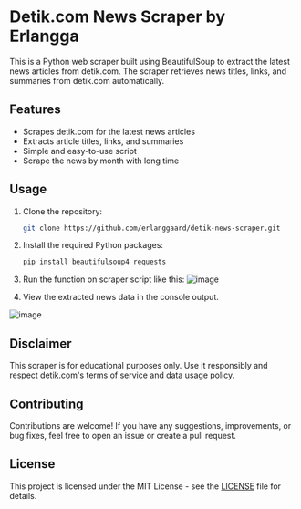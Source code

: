 # Detik.com News Scraper by Erlangga

This is a Python web scraper built using BeautifulSoup to extract the latest news articles from detik.com. The scraper retrieves news titles, links, and summaries from detik.com automatically.

## Features

- Scrapes detik.com for the latest news articles
- Extracts article titles, links, and summaries
- Simple and easy-to-use script
- Scrape the news by month with long time

## Usage

1. Clone the repository:

   ```bash
   git clone https://github.com/erlanggaard/detik-news-scraper.git
   ```

2. Install the required Python packages:

   ```bash
   pip install beautifulsoup4 requests
   ```

3. Run the function on scraper script like this:
![image](https://github.com/erlanggaard/detik_news_scraper/assets/61130170/35a9dae3-3d8d-4216-becb-096dd7a8a570)


5. View the extracted news data in the console output.

![image](https://github.com/erlanggaard/detik_news_scraper/assets/61130170/cb5a0f41-9de2-46ae-ae96-678f1d9deabd)


## Disclaimer

This scraper is for educational purposes only. Use it responsibly and respect detik.com's terms of service and data usage policy.

## Contributing

Contributions are welcome! If you have any suggestions, improvements, or bug fixes, feel free to open an issue or create a pull request.

## License

This project is licensed under the MIT License - see the [LICENSE](LICENSE) file for details.
